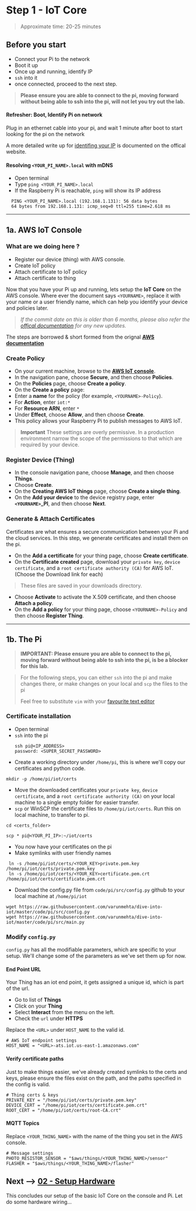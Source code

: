 # Step 1 - IoT Core

> Approximate time: 20-25 minutes

## Before you start
 * Connect your Pi to the network
 * Boot it up
 * Once up and running, identify IP
 * `ssh` into it
 * once connected, proceed to the next step.

> **Please ensure you are able to connect to the pi, moving forward without being able to ssh into the pi, will not let you try out the lab.**

#### Refresher: Boot, Identify Pi on network

Plug in an ethernet cable into your pi, and wait 1 minute after boot to start looking for the pi on the network

A more detailed write up for [identifing your IP](https://www.raspberrypi.org/documentation/remote-access/ip-address.md) is documented on the offical website.

#### Resolving `<YOUR_PI_NAME>.local` with mDNS
 * Open terminal
 * Type `ping <YOUR_PI_NAME>.local`
 * If the Raspberry Pi is reachable, `ping` will show its IP address
```
  PING <YOUR_PI_NAME>.local (192.168.1.131): 56 data bytes
  64 bytes from 192.168.1.131: icmp_seq=0 ttl=255 time=2.618 ms
```
----

## 1a. AWS IoT Console

### What are we doing here ?
 * Register our device (thing) with AWS console.
 * Create IoT policy
 * Attach certificate to IoT policy
 * Attach certificate to thing

Now that you have your Pi up and running, lets setup the **IoT Core** on the AWS console. Where ever the document says `<YOURNAME>`, replace it with your name or a user friendly name, which can help you identify your device and policies later.

> *If the commit date on this is older than 6 months, please also refer the [offical documentation](https://docs.aws.amazon.com/iot/latest/developerguide/what-is-aws-iot.html) for any new updates.*

The steps are borrowed & short formed from the orignal [**AWS documentation**](https://docs.aws.amazon.com/iot/latest/developerguide/register-device.html)

### Create Policy
 * On your current machine, browse to the [**AWS IoT console**](https://console.aws.amazon.com/iot/home).
 * In the navigation pane, choose **Secure**, and then choose **Policies**.
 * On the **Policies** page, choose **Create a policy**.
 * On the **Create a policy** page:
 * Enter a **name** for the policy (for example, `<YOURNAME>-Policy`).
 * For **Action**, enter `iot:*`
 * For **Resource ARN**, enter `*`
 * Under **Effect**, choose **Allow**, and then choose **Create**.
 * This policy allows your Raspberry Pi to publish messages to AWS IoT.

> **Important** These settings are overly permissive. In a production environment narrow the scope of the permissions to that which are required by your device.

### Register Device (Thing)
 * In the console navigation pane, choose **Manage**, and then choose **Things**.
 * Choose **Create**.
 * On the **Creating AWS IoT things** page, choose **Create a single thing**.
 * On the **Add your device** to the device registry page, enter **`<YOURNAME>`_PI**, and then choose **Next**.

### Generate & Attach Certificates
Certificates are what ensures a secure communication between your Pi and the cloud services. In this step, we generate certificates and install them on the pi.

 * On the **Add a certificate** for your thing page, choose **Create certificate**.
 * On the **Certificate created** page, download your `private key`, `device certificate`, and a `root certificate authority (CA)` for AWS IoT. (Choose the Download link for each)
  > These files are saved in your downloads directory.
 * Choose **Activate** to activate the X.509 certificate, and then choose **Attach a policy**.
 * On the **Add a policy** for your thing page, choose `<YOURNAME>-Policy` and then choose **Register Thing**.

----

## 1b. The Pi

> **IMPORTANT: Please ensure you are able to connect to the pi, moving forward without being able to ssh into the pi, is be a blocker for this lab.**


> For the following steps, you can either `ssh` into the pi and make changes there, or make changes on your local and `scp` the files to the pi
>
> Feel free to substitute `vim` with your [favourite text editor](https://xkcd.com/1823/)

### Certificate installation

 * Open terminal
 * `ssh` into the pi
    ```
    ssh pi@<IP_ADDRESS>
    password: <SUPER_SECRET_PASSWORD>
    ```
 * Create a working directory under `/home/pi`, this is where we'll copy our certificates and python code.
 ```
 mkdir -p /home/pi/iot/certs
 ```
 * Move the downloaded certificates your `private key`, `device certificate`, and a `root certificate authority (CA)` on your local machine to a single empty folder for easier transfer.
 * `scp` or WinSCP the certificate files to `/home/pi/iot/certs`. Run this on local machine, to transfer to pi.
 ```
 cd <certs_folder>

 scp * pi@<YOUR_PI_IP>:~/iot/certs
 ```
 * You now have your certificates on the pi
 * Make symlinks with user friendly names
 ```
  ln -s /home/pi/iot/certs/<YOUR_KEY>private.pem.key /home/pi/iot/certs/private.pem.key
  ln -s /home/pi/iot/certs/<YOUR_KEY>certificate.pem.crt /home/pi/iot/certs/certificate.pem.crt
 ```
 * Download the config.py file from `code/pi/src/config.py` github to your local machine at `/home/pi/iot`
 ```
 wget https://raw.githubusercontent.com/varunmehta/dive-into-iot/master/code/pi/src/config.py
 wget https://raw.githubusercontent.com/varunmehta/dive-into-iot/master/code/pi/src/main.py
  ```

### Modify `config.py`
`config.py` has all the modifiable parameters, which are specific to your setup. We'll change some of the parameters as we've set them up for now.

#### End Point URL

Your Thing has an iot end point, it gets assigned a unique id, which is part of the url.

* Go to list of **Things**
* Click on your **Thing**
* Select **Interact** from the menu on the left.
* Check the `url` under **HTTPS** 

Replace the `<URL>` under `HOST_NAME` to the valid id.
```
# AWS IoT endpoint settings
HOST_NAME = "<URL>-ats.iot.us-east-1.amazonaws.com"
```

#### Verify certificate paths

Just to make things easier, we've already created symlinks to the certs and keys, please ensure the files exist on the path, and the paths specified in the config is valid.
```
# Thing certs & keys
PRIVATE_KEY = "/home/pi/iot/certs/private.pem.key"
DEVICE_CERT = "/home/pi/iot/certs/certificate.pem.crt"
ROOT_CERT = "/home/pi/iot/certs/root-CA.crt"
```

#### MQTT Topics
Replace `<YOUR_THING_NAME>` with the name of the thing you set in the AWS console.
```
# Message settings
PHOTO_RESISTOR_SENSOR = "$aws/things/<YOUR_THING_NAME>/sensor"
FLASHER = "$aws/things/<YOUR_THING_NAME>/flasher"
```

## Next --> [02 - Setup Hardware](../02-hardware)
This concludes our setup of the basic IoT Core on the console and Pi. Let do some hardware wiring...
